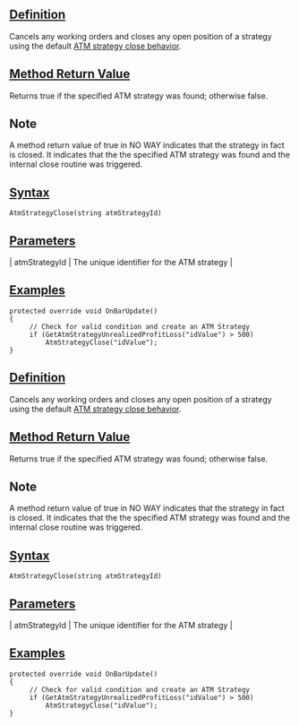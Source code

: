 ## [Definition](https://developer.ninjatrader.com/docs/desktop/atmstrategyclose\#definition)

Cancels any working orders and closes any open position of a strategy using the default [ATM strategy close behavior](https://ninjatrader.com/support/helpGuides/nt8/NT%20HelpGuide%20English.html?closing_a_position_or_atm_stra.htm).

## [Method Return Value](https://developer.ninjatrader.com/docs/desktop/atmstrategyclose\#method-return-value)

Returns true if the specified ATM strategy was found; otherwise false.

## Note

A method return value of true in NO WAY indicates that the strategy in fact is closed. It indicates that the the specified ATM strategy was found and the internal close routine was triggered.

## [Syntax](https://developer.ninjatrader.com/docs/desktop/atmstrategyclose\#syntax)

`AtmStrategyClose(string atmStrategyId)`

## [Parameters](https://developer.ninjatrader.com/docs/desktop/atmstrategyclose\#parameters)

| atmStrategyId | The unique identifier for the ATM strategy |

## [Examples](https://developer.ninjatrader.com/docs/desktop/atmstrategyclose\#examples)

```jsx-150469391 csharp
protected override void OnBarUpdate()
{
     // Check for valid condition and create an ATM Strategy
     if (GetAtmStrategyUnrealizedProfitLoss("idValue") > 500)
         AtmStrategyClose("idValue");
}

```

## [Definition](https://developer.ninjatrader.com/docs/desktop/atmstrategyclose\#definition)

Cancels any working orders and closes any open position of a strategy using the default [ATM strategy close behavior](https://ninjatrader.com/support/helpGuides/nt8/NT%20HelpGuide%20English.html?closing_a_position_or_atm_stra.htm).

## [Method Return Value](https://developer.ninjatrader.com/docs/desktop/atmstrategyclose\#method-return-value)

Returns true if the specified ATM strategy was found; otherwise false.

## Note

A method return value of true in NO WAY indicates that the strategy in fact is closed. It indicates that the the specified ATM strategy was found and the internal close routine was triggered.

## [Syntax](https://developer.ninjatrader.com/docs/desktop/atmstrategyclose\#syntax)

`AtmStrategyClose(string atmStrategyId)`

## [Parameters](https://developer.ninjatrader.com/docs/desktop/atmstrategyclose\#parameters)

| atmStrategyId | The unique identifier for the ATM strategy |

## [Examples](https://developer.ninjatrader.com/docs/desktop/atmstrategyclose\#examples)

```jsx-150469391 csharp
protected override void OnBarUpdate()
{
     // Check for valid condition and create an ATM Strategy
     if (GetAtmStrategyUnrealizedProfitLoss("idValue") > 500)
         AtmStrategyClose("idValue");
}

```